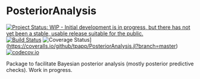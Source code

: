 # PosteriorAnalysis

[![Project Status: WIP - Initial development is in progress, but there has not yet been a stable, usable release suitable for the public.](http://www.repostatus.org/badges/latest/wip.svg)](http://www.repostatus.org/#wip)
[![Build Status](https://travis-ci.org/tpapp/PosteriorAnalysis.jl.svg?branch=master)](https://travis-ci.org/tpapp/PosteriorAnalysis.jl)
![Coverage Status](https://coveralls.io/repos/tpapp/PosteriorAnalysis.jl/badge.svg?branch=master&service=github)](https://coveralls.io/github/tpapp/PosteriorAnalysis.jl?branch=master)
[![codecov.io](http://codecov.io/github/tpapp/PosteriorAnalysis.jl/coverage.svg?branch=master)](http://codecov.io/github/tpapp/PosteriorAnalysis.jl?branch=master)

Package to facilitate Bayesian posterior analysis (mostly posterior predictive checks). Work in progress.
